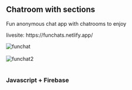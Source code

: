 <h2>Chatroom with sections</h2>
<p>Fun anonymous chat app with chatrooms to enjoy</p>
<p>livesite: https://funchats.netlify.app/</p>
<img src="https://i.postimg.cc/Kc372C1w/funchat.png" alt="funchat"/><br/><br/>
<img src="https://i.postimg.cc/MKk7KtRT/funchat2.png" alt="funchat2"/><br/><br/>

<h3>Javascript + Firebase</h3>


